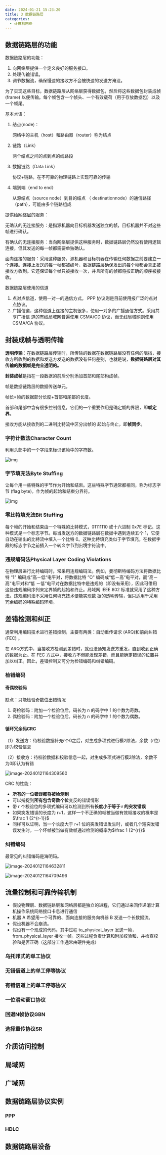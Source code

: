 ```yaml
---
date: 2024-01-21 15:23:20
title: 3 数据链路层
categories:
  - 计算机网络
---
```


## 数据链路层的功能

数据链路层的功能：

1. 向网络层提供一个定义良好的服务接口。
2. 处理传输错误。
3. 调节数据流，确保慢速的接收方不会被快速的发送方淹没。

为了实现这些目标，数据链路层从网络层获得数据包，然后将这些数据包封装成帧 (frame) 以便传输。每个帧包含一个帧头、一个有效载荷（用于存放数据包）以及一个帧尾。

基本术语：

1. 结点(node)：

   网络中的主机（host）和路由器（router）称为结点

2. 链路（Link）

   两个结点之间的点到点的线路段

3. 数据链路（Data Link）

   协议+链路，在不可靠的物理链路上实现可靠的传输

4. 端到端（end to end）

   从源结点（source node）到目的结点 （ destinationnode）的通信路径（path），可能由多个链路组成

提供给网络层的服务：

无确认的无连接服务：是指源机器向目标机器发送独立的帧，目标机器并不对这些帧进行确认。

有确认的无连接服务：当向网络层提供这种服务时，数据链路层仍然没有使用逻辑连接，但其发送的每一帧都需要单独确认。

面向连接的服务：采用这种服务，源机器和目标机器在传输任何数据之前要建立一个连接。连接上发送的每一帧都被编号，数据链路层确保发出的每个帧都会真正被接收方收到。它还保证每个帧只被接收一次，并且所有的帧都将按正确的顺序被接收。

数据链路层使用的信道

1. 点对点信道，使用一对一的通信方式。 PPP 协议则是目前使用报广泛的点对点协议。 
2. 广播信道，这种信道上连接的主机很多，使用一对多的广播通信方式。采用共享广播信 道的有线局域网普遍使用 CSMA/CD 协议，而无线局域网则使用 CSMA/CA 协议。



## 封装成帧与透明传输

**透明传输**：在数据链路层传输时，所传输的数据在数据链路层没有任何的阻挡，接收方所收到的数据和发送方发送的数据没有任何差别，也就是说，**数据链路层对其传输的数据帧是完全透明的。**

**封装成帧**是指在一段数据的前后分别添加首部和尾部构成帧。

帧是数据链路层的数据传送单元。

帧长=帧的数据部分长度+首部和尾部的长度。

首部和尾部中含有很多控制信息，它们的一个重要作用是确定帧的界限，即**帧定界**。

接收方能从接收到的二进制比特流中区分出帧的 起始与终止，即**帧同步**。

### 字符计数法Character Count

利用头部中的一个字段来标识该帧中的字符数。

![img](https://picture2023-1309715649.cos.ap-beijing.myqcloud.com/img/2021-07-21-10-47-55-9uynXC.png)

### 字节填充法Byte Stuffing

让每个用一些特殊的字节作为开始和结朿。这些特殊字节通常都相同，称为标志字节 (flag byte)，作为帧的起始和结束分界符。

![img](https://picture2023-1309715649.cos.ap-beijing.myqcloud.com/img/2021-07-21-10-47-55-09lAvz.png)

### 零比特填充法Bit Stuffing

每个帧的开始和结束由一个特殊的比特模式，01111110 或十六进制 0x7E 标记。这种模式是一个标志字节。每当发送方的数据链路层在数据中遇到连续五个 1，它便自动在输出的比特流中填入一个比特 0。这种比特填充类似于字节填充，在数据字段的标志字节之前插入一个转义字节到出境字符流中。

### 违规编码法Physical Layer Coding Violations

在物理层进行比特编码时，常采用违规编码法。例如，曼彻斯特编码方法将数据比特 “1" 编码成“高－低“电平对，将数据比特 ”O" 编码成“低－高“电平对，而“高－高“电平对和“低 －低“电平对在数据比特中是违规的（即没有采用），因此可借用这些违规编码序列来定界帧的起始和终止。局域网 IEEE 802 标准就采用了这种方法。违规编码法不采用任何填充技术便能实现数 据的透明传输，但只适用千采用冗余编码的特殊编码环境。

## 差错检测和纠正

通常利用编码技术进行差错控制，主要有两类：自动重传请求 (ARQ)和前向纠错(FEC) 。

在 ARQ方式中，当接收方检测到差错时，就设法通知发送方重发，直到收到正确的数据为止。在 FEC 方式中，接收方不但能发现差错，而且能确定错误的位置并加以纠正。因此，差错控制又可分为检错编码和纠错编码。

### 检错编码

#### 奇偶校验码

缺点：只能检验奇数位出错情况

1. 奇检验码：附加一个检验位后，码长为 n 的码字中 1 的个数为奇数。
2. 偶检验码：附加一个检验位后，码长为 n 的码字中 1 的个数为偶数。

#### 循环冗余码CRC

（1）发送方：待校验数据补充r个0之后，对生成多项式进行模2除法，余数（r位）即为校验信息

（2）接收方：待校验数据和校验信息一起，对生成多项式进行模2除法，余数不为0即认为有错

![image-20240121164309560](https://picture2023-1309715649.cos.ap-beijing.myqcloud.com/img/image-20240121164309560.png)

CRC 的性能：

- **所有的一位错误都将被检测到**
- 可以捕捉到**所有包含奇数个位**变反的错误情形
- 带 r 个校验位的多项式编码可以检测到所有**长度小于等于 r 的突发错误**
- 如果突发错误的长度为 r+1，这样一个不正确的帧被当做有效帧接收的概率是$\frac 1 {2^{r-1}}$
- 同样可以证明，当一个长度大于 r+1 位的突发错误发生时，或者几个短突发错误发生时，一个坏帧被当做有效帧通过检测的概率为$\frac 1 {2^{r}}$

### 纠错编码

最常见的纠错编码是海明码。

![image-20240121164632811](https://picture2023-1309715649.cos.ap-beijing.myqcloud.com/img/image-20240121164632811.png)

![image-20240121164709496](https://picture2023-1309715649.cos.ap-beijing.myqcloud.com/img/image-20240121164709496.png)

## 流量控制和可靠传输机制

- 假设物理层、数据链路层和网络层都是独立的进程，它们通过来回传递消计算机操作系统网络接口卡息进行通信
- 机器 A 希望用一个可靠的、面向连接的服务向机器 B 发送一个长数据流。
- 假设机器不会崩溃。
- 假设有一个现成的代码，其中过程 to_physical_layer 发送一帧，from_physical_layer 接收一帧。这些过程负责计算和附加校验和，并检查校验和是否正确（这部分工作通常由硬件完成）



### 乌托邦式的单工协议



### 无错信道上的单工停等协议

### 有错信道上的单工停等协议

### 一位滑动窗口协议

### 回退N帧协议GBN

### 选择重传协议SR



## 介质访问控制



## 局域网



## 广域网



## 数据链路层协议实例

### PPP

### HDLC



## 数据链路层设备

